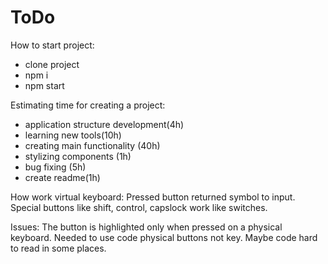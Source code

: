 # ToDo

How to start project:

- clone project
- npm i
- npm start

Estimating time for creating a project:

- application structure development(4h)
- learning new tools(10h)
- creating main functionality (40h)
- stylizing components (1h)
- bug fixing (5h)
- create readme(1h)

How work virtual keyboard:
Pressed button returned symbol to input.
Special buttons like shift, control, capslock work like switches.

Issues:
The button is highlighted only when pressed on a physical keyboard.
Needed to use code physical buttons not key.
Maybe code hard to read in some places.
